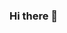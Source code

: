 ### Hi there 👋

<!--
**nirjaramhaskar/nirjaramhaskar** is a ✨ _special_ ✨ repository because its `README.md` (this file) appears on your GitHub profile.

Here are some ideas to get you started:

- 🔭 I’m currently working on github project.
- 🌱 I’m currently learning how to work on github copilot.
- 👯 I’m looking to collaborate on new ai tools.
- 🤔 I’m looking for help with coding in efficient and easy way using github copilot.
- 💬 Ask me about ...
- 📫 How to reach me: by my profile.
- 😄 Pronouns: she/her.
- ⚡ Fun fact: ...
-->

